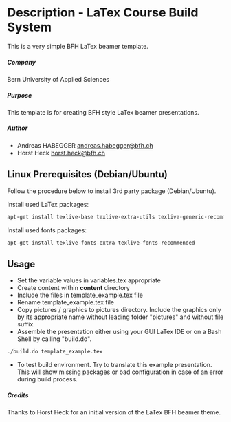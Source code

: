 # Description - LaTex Course Build System

This is a very simple BFH LaTex beamer template.

##### Company
Bern University of Applied Sciences

##### Purpose
  This template is for creating BFH style LaTex beamer presentations.

##### Author
 * Andreas HABEGGER <andreas.habegger@bfh.ch>
 * Horst Heck <horst.heck@bfh.ch>


## Linux Prerequisites (Debian/Ubuntu)
Follow the procedure below to install 3rd party package (Debian/Ubuntu).

Install used LaTex packages:
```bash
apt-get install texlive-base texlive-extra-utils texlive-generic-recommended texlive-latex-base texlive-latex-extra
```

Install used fonts packages:
```bash
apt-get install texlive-fonts-extra texlive-fonts-recommended
```

## Usage
  - Set the variable values in variables.tex appropriate
  - Create content within **content** directory
  - Include the files in template_example.tex file
  - Rename template_example.tex file
  - Copy pictures / graphics to pictures directory. Include the graphics only by its appropriate name without 
 leading folder "pictures" and without file suffix.
  - Assemble the presentation either using your GUI LaTex IDE or on a Bash Shell by calling "build.do".

```bash
./build.do template_example.tex
```
  - To test build environment. Try to translate this example presentation. This will show missing packages or bad configuration in case of an error during build process.


##### Credits
Thanks to Horst Heck for an initial version of the LaTex BFH beamer theme.
